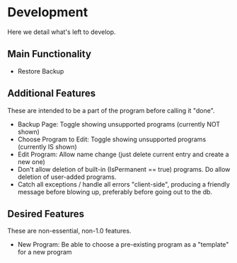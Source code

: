 <h1>Development</h1>

Here we detail what's left to develop.

<h2>Main Functionality</h2>

<ul>
    <li>Restore Backup</li>
</ul>

<h2>Additional Features</h2>

These are intended to be a part of the program before calling it "done".

<ul>
    <li>Backup Page: Toggle showing unsupported programs (currently NOT shown)</li>
    <li>Choose Program to Edit: Toggle showing unsupported programs (currently IS shown)</li>
    <li>Edit Program: Allow name change (just delete current entry and create a new one)</li>
    <li>Don't allow deletion of built-in (IsPermanent == true) programs. Do
    allow deletion of user-added programs.</li>
    <li>Catch all exceptions / handle all errors "client-side", producing a friendly 
    message before blowing up, preferably before going out to the db.</li>
</ul>

<h2>Desired Features</h2>

These are non-essential, non-1.0 features.

<ul>
    <li>New Program: Be able to choose a pre-existing program as a "template" for a new program</li>
</ul>
